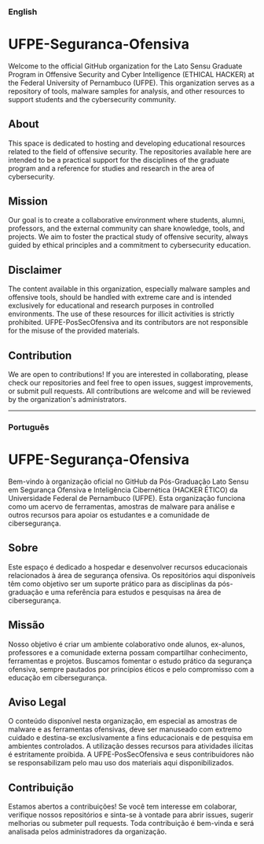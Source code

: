 ### **English**

# UFPE-Seguranca-Ofensiva

Welcome to the official GitHub organization for the Lato Sensu Graduate Program in Offensive Security and Cyber Intelligence (ETHICAL HACKER) at the Federal University of Pernambuco (UFPE). This organization serves as a repository of tools, malware samples for analysis, and other resources to support students and the cybersecurity community.

## About

This space is dedicated to hosting and developing educational resources related to the field of offensive security. The repositories available here are intended to be a practical support for the disciplines of the graduate program and a reference for studies and research in the area of cybersecurity.

## Mission

Our goal is to create a collaborative environment where students, alumni, professors, and the external community can share knowledge, tools, and projects. We aim to foster the practical study of offensive security, always guided by ethical principles and a commitment to cybersecurity education.

## Disclaimer

The content available in this organization, especially malware samples and offensive tools, should be handled with extreme care and is intended exclusively for educational and research purposes in controlled environments. The use of these resources for illicit activities is strictly prohibited. UFPE-PosSecOfensiva and its contributors are not responsible for the misuse of the provided materials.

## Contribution

We are open to contributions! If you are interested in collaborating, please check our repositories and feel free to open issues, suggest improvements, or submit pull requests. All contributions are welcome and will be reviewed by the organization's administrators.

---

### **Português**

# UFPE-Segurança-Ofensiva

Bem-vindo à organização oficial no GitHub da Pós-Graduação Lato Sensu em Segurança Ofensiva e Inteligência Cibernética (HACKER ÉTICO) da Universidade Federal de Pernambuco (UFPE). Esta organização funciona como um acervo de ferramentas, amostras de malware para análise e outros recursos para apoiar os estudantes e a comunidade de cibersegurança.

## Sobre

Este espaço é dedicado a hospedar e desenvolver recursos educacionais relacionados à área de segurança ofensiva. Os repositórios aqui disponíveis têm como objetivo ser um suporte prático para as disciplinas da pós-graduação e uma referência para estudos e pesquisas na área de cibersegurança.

## Missão

Nosso objetivo é criar um ambiente colaborativo onde alunos, ex-alunos, professores e a comunidade externa possam compartilhar conhecimento, ferramentas e projetos. Buscamos fomentar o estudo prático da segurança ofensiva, sempre pautados por princípios éticos e pelo compromisso com a educação em cibersegurança.

## Aviso Legal

O conteúdo disponível nesta organização, em especial as amostras de malware e as ferramentas ofensivas, deve ser manuseado com extremo cuidado e destina-se exclusivamente a fins educacionais e de pesquisa em ambientes controlados. A utilização desses recursos para atividades ilícitas é estritamente proibida. A UFPE-PosSecOfensiva e seus contribuidores não se responsabilizam pelo mau uso dos materiais aqui disponibilizados.

## Contribuição

Estamos abertos a contribuições! Se você tem interesse em colaborar, verifique nossos repositórios e sinta-se à vontade para abrir issues, sugerir melhorias ou submeter pull requests. Toda contribuição é bem-vinda e será analisada pelos administradores da organização.
